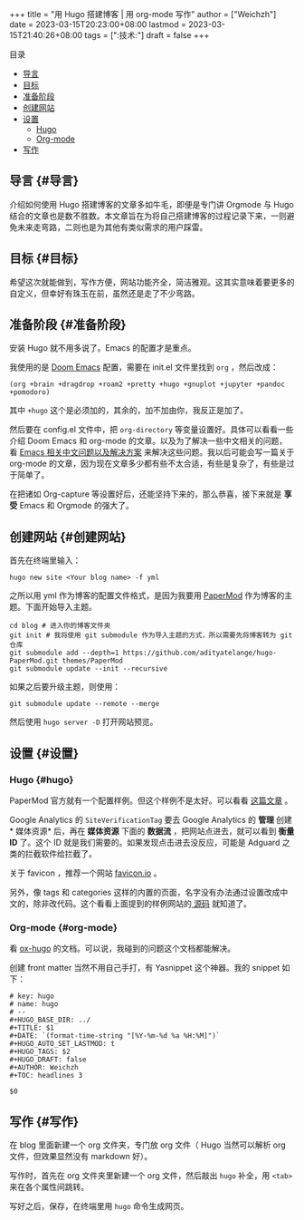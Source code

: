+++
title = "用 Hugo 搭建博客 | 用 org-mode 写作"
author = ["Weichzh"]
date = 2023-03-15T20:23:00+08:00
lastmod = 2023-03-15T21:40:26+08:00
tags = [":技术:"]
draft = false
+++

<div class="ox-hugo-toc toc">

<div class="heading">&#30446;&#24405;</div>

- [导言](#导言)
- [目标](#目标)
- [准备阶段](#准备阶段)
- [创建网站](#创建网站)
- [设置](#设置)
    - [Hugo](#hugo)
    - [Org-mode](#org-mode)
- [写作](#写作)

</div>
<!--endtoc-->


## 导言 {#导言}

介绍如何使用 Hugo 搭建博客的文章多如牛毛，即便是专门讲 Orgmode 与 Hugo 结合的文章也是数不胜数。本文章旨在为将自己搭建博客的过程记录下来，一则避免未来走弯路，二则也是为其他有类似需求的用户踩雷。


## 目标 {#目标}

希望这次就能做到，写作方便，网站功能齐全，简洁雅观。这其实意味着要更多的自定义，但幸好有珠玉在前，虽然还是走了不少弯路。


## 准备阶段 {#准备阶段}

安装 Hugo 就不用多说了。Emacs 的配置才是重点。

我使用的是 [Doom Emacs](https://github.com/doomemacs/doomemacs) 配置，需要在 init.el 文件里找到 `org` ，然后改成：

```emacs-lisp
(org +brain +dragdrop +roam2 +pretty +hugo +gnuplot +jupyter +pandoc +pomodoro)
```

其中 `+hugo` 这个是必须加的，其余的，加不加由你，我反正是加了。

然后要在 config.el 文件中，把 `org-directory` 等变量设置好。具体可以看看一些介绍
Doom Emacs 和 org-mode 的文章。以及为了解决一些中文相关的问题，看 [Emacs 相关中文问题以及解决方案](https://github.com/hick/emacs-chinese) 来解决这些问题。我以后可能会写一篇关于 org-mode 的文章，因为现在文章多少都有些不太合适，有些是复杂了，有些是过于简单了。

在把诸如 Org-capture 等设置好后，还能坚持下来的，那么恭喜，接下来就是 **享受** Emacs
和 Orgmode 的强大了。


## 创建网站 {#创建网站}

首先在终端里输入：

```shell
hugo new site <Your blog name> -f yml
```

之所以用 yml 作为博客的配置文件格式，是因为我要用 [PaperMod](https://github.com/adityatelange/hugo-PaperMod/) 作为博客的主题。下面开始导入主题。

```shell
cd blog # 进入你的博客文件夹
git init # 我将使用 git submodule 作为导入主题的方式，所以需要先将博客转为 git 仓库
git submodule add --depth=1 https://github.com/adityatelange/hugo-PaperMod.git themes/PaperMod
git submodule update --init --recursive
```

如果之后要升级主题，则使用：

```shell
git submodule update --remote --merge
```

然后使用 `hugo server -D` 打开网站预览。


## 设置 {#设置}


### Hugo {#hugo}

PaperMod 官方就有一个配置样例。但这个样例不是太好。可以看看 [这篇文章](https://www.sulvblog.cn/posts/blog/build_hugo/) 。

Google Analytics 的 `SiteVerificationTag` 要去 Google Analytics 的 **管理** 创建 \*
媒体资源\* 后，再在 **媒体资源** 下面的 **数据流** ，把网站点进去，就可以看到 **衡量
ID** 了。这个 ID 就是我们需要的。如果发现点击进去没反应，可能是 Adguard 之类的拦截软件给拦截了。

关于 favicon ，推荐一个网站 [favicon.io](https://favicon.io/) 。

另外，像 tags 和 categories 这样的内置的页面，名字没有办法通过设置改成中文的，除非改代码。这个看看上面提到的样例网站的[ 源码](https://github.com/xyming108/sulv-hugo-papermod) 就知道了。


### Org-mode {#org-mode}

看 [ox-hugo](https://ox-hugo.scripter.co/) 的文档。可以说，我碰到的问题这个文档都能解决。

创建 front matter 当然不用自己手打，有 Yasnippet 这个神器。我的 snippet 如下：

```nil
# key: hugo
# name: hugo
# --
#+HUGO_BASE_DIR: ../
#+TITLE: $1
#+DATE: `(format-time-string "[%Y-%m-%d %a %H:%M]")`
#+HUGO_AUTO_SET_LASTMOD: t
#+HUGO_TAGS: $2
#+HUGO_DRAFT: false
#+AUTHOR: Weichzh
#+TOC: headlines 3

$0
```


## 写作 {#写作}

在 blog 里面新建一个 org 文件夹，专门放 org 文件（ Hugo 当然可以解析 org 文件，但效果显然没有 markdown 好）。

写作时，首先在 org 文件夹里新建一个 org 文件，然后敲出 `hugo` 补全，用 `<tab>`
来在各个属性间跳转。

写好之后，保存，在终端里用 `hugo` 命令生成网页。
